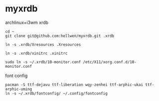 # myxrdb
archlinux+i3wm xrdb

```
cd ~
git clone git@github.com:hellwen/myxrdb.git .xrdb

ln -s .xrdb/Xresources .Xresources

ln -s .xrdb/xinitrc .xinitrc

sudo ln -s ~/.xrdb/10-monitor.conf /etc/X11/xorg.conf.d/10-monitor.conf
```

font config

```
pacman -S ttf-dejavu ttf-liberation wqy-zenhei ttf-arphic-ukai ttf-arphic-uming
ln -s ~/.xrdb/fontconfig/ ~/.config/fontconfig
```
